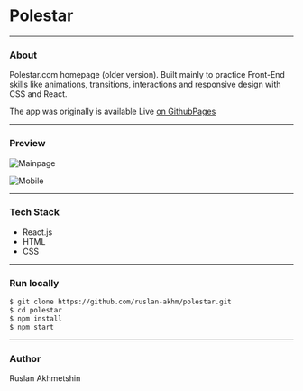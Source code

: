 # Polestar
---
### About 
Polestar.com homepage (older version). Built mainly to practice Front-End skills like animations, transitions, interactions and responsive design with CSS and React. 

The app was originally is available Live [on GithubPages](https://polestar-clone.github.io/polestar/)

---
### Preview 

![Mainpage](https://cdn.glitch.com/b263e770-440e-453b-8974-57d826cc0507%2FPolestar1.jpg?v=1612841383300)

![Mobile](https://cdn.glitch.com/b263e770-440e-453b-8974-57d826cc0507%2FPolestar2.jpg?v=1612841386283)

---
### Tech Stack
  - React.js
  - HTML
  - CSS

---

### Run locally
```sh
$ git clone https://github.com/ruslan-akhm/polestar.git
$ cd polestar
$ npm install
$ npm start
```

---
### Author
Ruslan Akhmetshin

